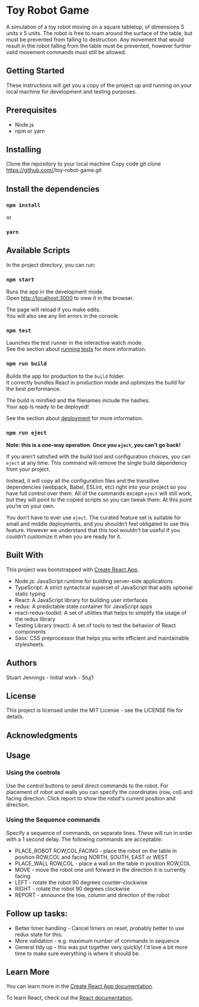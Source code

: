 # Toy Robot Game
A simulation of a toy robot moving on a square tabletop, of dimensions 5 units x 5 units. The robot is free to roam around the surface of the table, but must be prevented from falling to destruction. Any movement that would result in the robot falling from the table must be prevented, however further valid movement commands must still be allowed.

## Getting Started
These instructions will get you a copy of the project up and running on your local machine for development and testing purposes.

## Prerequisites
- Node.js
- npm or yarn


## Installing
Clone the repository to your local machine
Copy code
git clone https://github.com/<username>/toy-robot-game.git

## Install the dependencies

### `npm install`
or
### `yarn`


## Available Scripts

In the project directory, you can run:

### `npm start`

Runs the app in the development mode.\
Open [http://localhost:3000](http://localhost:3000) to view it in the browser.

The page will reload if you make edits.\
You will also see any lint errors in the console.

### `npm test`

Launches the test runner in the interactive watch mode.\
See the section about [running tests](https://facebook.github.io/create-react-app/docs/running-tests) for more information.

### `npm run build`

Builds the app for production to the `build` folder.\
It correctly bundles React in production mode and optimizes the build for the best performance.

The build is minified and the filenames include the hashes.\
Your app is ready to be deployed!

See the section about [deployment](https://facebook.github.io/create-react-app/docs/deployment) for more information.

### `npm run eject`

**Note: this is a one-way operation. Once you `eject`, you can’t go back!**

If you aren’t satisfied with the build tool and configuration choices, you can `eject` at any time. This command will remove the single build dependency from your project.

Instead, it will copy all the configuration files and the transitive dependencies (webpack, Babel, ESLint, etc) right into your project so you have full control over them. All of the commands except `eject` will still work, but they will point to the copied scripts so you can tweak them. At this point you’re on your own.

You don’t have to ever use `eject`. The curated feature set is suitable for small and middle deployments, and you shouldn’t feel obligated to use this feature. However we understand that this tool wouldn’t be useful if you couldn’t customize it when you are ready for it.



## Built With
This project was bootstrapped with [Create React App](https://github.com/facebook/create-react-app).

- Node.js: JavaScript runtime for building server-side applications
- TypeScript: A strict syntactical superset of JavaScript that adds optional static typing
- React: A JavaScript library for building user interfaces
- redux: A predictable state container for JavaScript apps
- react-redux-toolkit: A set of utilities that helps to simplify the usage of the redux library
- Testing Library (react): A set of tools to test the behavior of React components
- Sass: CSS preprocessor that helps you write efficient and maintainable stylesheets.

## Authors
Stuart Jennings - Initial work - Stuj1

## License
This project is licensed under the MIT License - see the LICENSE file for details.

## Acknowledgments

## Usage

### Using the controls
Use the control buttons to send direct commands to the robot.
For placement of robot and walls you can specify the coordinates (row, col) and facing direction.
Click report to show the robot's current position and direction.

### Using the Sequence commands
Specify a sequence of commands, on separate lines. These will run in order with a 1 second delay.
The following commands are acceptable: 

- PLACE_ROBOT ROW,COL,FACING - place the robot on the table in position ROW,COL and facing NORTH, SOUTH, EAST or WEST
- PLACE_WALL ROW,COL - place a wall on the table in position ROW,COL
- MOVE - move the robot one unit forward in the direction it is currently facing
- LEFT - rotate the robot 90 degrees counter-clockwise
- RIGHT - rotate the robot 90 degrees clockwise
- REPORT - announce the row, column and direction of the robot


## Follow up tasks:

- Better timer handling - Cancel timers on reset, probably better to use redux state for this.
- More validation - e.g. maximum number of commands in sequence
- General tidy up - this was put together very quickly! I'd love a bit more time to make sure everything is where it should be.

## Learn More

You can learn more in the [Create React App documentation](https://facebook.github.io/create-react-app/docs/getting-started).

To learn React, check out the [React documentation](https://reactjs.org/).
